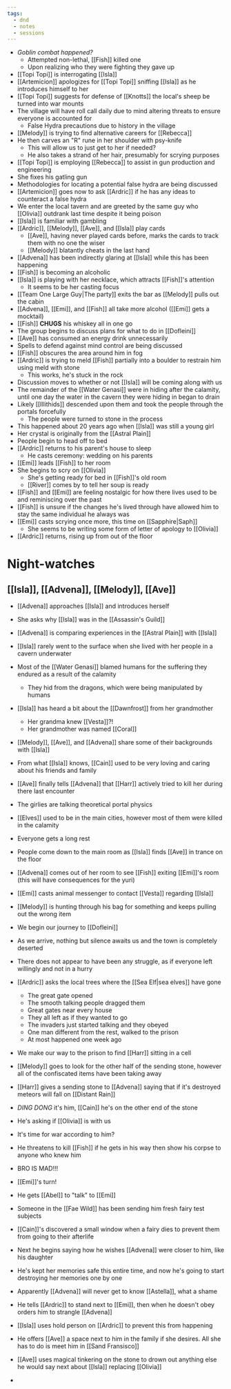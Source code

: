 ```yaml
---
tags:
  - dnd
  - notes
  - sessions
---
```

- *Goblin combat happened?*
	- Attempted non-lethal, [[Fish]] killed one
	- Upon realizing who they were fighting they gave up
- [[Topi Topi]] is interrogating [[Isla]]
- [[Artemicion]] apologizes for [[Topi Topi]] sniffing [[Isla]] as he introduces himself to her
- [[Topi Topi]] suggests for defense of [[Knotts]] the local's sheep be turned into war mounts
- The village will have roll call daily due to mind altering threats to ensure everyone is accounted for
	- False Hydra precautions due to history in the village
- [[Melody]] is trying to find alternative careers for [[Rebecca]]
- He then carves an "R" rune in her shoulder with psy-knife
	- This will allow us to just get to her if needed?
	- He also takes a strand of her hair, presumably for scrying purposes
- [[Topi Topi]] is employing [[Rebecca]] to assist in gun production and engineering
- She fixes his gatling gun
- Methodologies for locating a potential false hydra are being discussed
- [[Artemicion]] goes now to ask [[Ardric]] if he has any ideas to counteract a false hydra
- We enter the local tavern and are greeted by the same guy who [[Olivia]] outdrank last time despite it being poison
- [[Isla]] is familiar with gambling
- [[Ardric]], [[Melody]], [[Ave]], and [[Isla]] play cards
	- [[Ave]], having never played cards before, marks the cards to track them with no one the wiser
	- [[Melody]] blatantly cheats in the last hand
- [[Advena]] has been indirectly glaring at [[Isla]] while this has been happening
- [[Fish]] is becoming an alcoholic
- [[Isla]] is playing with her necklace, which attracts [[Fish]]'s attention
	- It seems to be her casting focus
- [[Team One Large Guy|The party]] exits the bar as [[Melody]] pulls out the cabin
- [[Advena]], [[Emi]], and [[Fish]] all take more alcohol ([[Emi]] gets a mocktail)
- [[Fish]] **CHUGS** his whiskey all in one go
- The group begins to discuss plans for what to do in [[Dofleini]]
- [[Ave]] has consumed an energy drink unnecessarily
- Spells to defend against mind control are being discussed
- [[Fish]] obscures the area around him in fog
- [[Ardric]] is trying to meld [[Fish]] partially into a boulder to restrain him using meld with stone
	- This works, he's stuck in the rock
- Discussion moves to whether or not [[Isla]] will be coming along with us
- The remainder of the [[Water Genasi]] were in hiding after the calamity, until one day the water in the cavern they were hiding in began to drain
- Likely [[Illithids]] descended upon them and took the people through the portals forcefully
	- The people were turned to stone in the process
- This happened about 20 years ago when [[Isla]] was still a young girl
- Her crystal is originally from the [[Astral Plain]]
- People begin to head off to bed
- [[Ardric]] returns to his parent's house to sleep
	- He casts ceremony: wedding on his parents
- [[Emi]] leads [[Fish]] to her room
- She begins to scry on [[Olivia]]
	- She's getting ready for bed in [[Fish]]'s old room
	- [[River]] comes by to tell her soup is ready
- [[Fish]] and [[Emi]] are feeling nostalgic for how there lives used to be and reminiscing over the past
- [[Fish]] is unsure if the changes he's lived through have allowed him to stay the same individual he always was
- [[Emi]] casts scrying once more, this time on [[Sapphire|Saph]]
	- She seems to be writing some form of letter of apology to [[Olivia]]
- [[Ardric]] returns, rising up from out of the floor
# Night-watches
## [[Isla]], [[Advena]], [[Melody]], [[Ave]]
- [[Advena]] approaches [[Isla]] and introduces herself
- She asks why [[Isla]] was in the [[Assassin's Guild]]
- [[Advena]] is comparing experiences in the [[Astral Plain]] with [[Isla]]
- [[Isla]] rarely went to the surface when she lived with her people in a cavern underwater
- Most of the [[Water Genasi]] blamed humans for the suffering they endured as a result of the calamity
	- They hid from the dragons, which were being manipulated by humans
- [[Isla]] has heard a bit about the [[Dawnfrost]] from her grandmother
	- Her grandma knew [[Vesta]]?!
	- Her grandmother was named [[Coral]]
- [[Melody]], [[Ave]], and [[Advena]] share some of their backgrounds with [[Isla]]
- From what [[Isla]] knows, [[Cain]] used to be very loving and caring about his friends and family
- [[Ave]] finally tells [[Advena]] that [[Harr]] actively tried to kill her during there last encounter
- The girlies are talking theoretical portal physics
- [[Elves]] used to be in the main cities, however most of them were killed in the calamity
- Everyone gets  a long rest

- People come down to the main room as [[Isla]] finds [[Ave]] in trance on the floor
- [[Advena]] comes out of her room to see [[Fish]] exiting [[Emi]]'s room (this will have consequences for the yuri)
- [[Emi]] casts animal messenger to contact [[Vesta]] regarding [[Isla]]
- [[Melody]] is hunting through his bag for something and keeps pulling out the wrong item
- We begin our journey to [[Dofleini]]
- As we arrive, nothing but silence awaits us and the town is completely deserted
- There does not appear to have been any struggle, as if everyone left willingly and not in a hurry
- [[Ardric]] asks the local trees where the [[Sea Elf|sea elves]] have gone
	- The great gate opened
	- The smooth talking people dragged them
	- Great gates near every house
	- They all left as if they wanted to go
	- The invaders just started talking and they obeyed
	- One man different from the rest, walked to the prison
	- At most happened one week ago
- We make our way to the prison to find [[Harr]] sitting in a cell
- [[Melody]] goes to look for the other half of the sending stone, however all of the confiscated items have been taking away
- [[Harr]] gives a sending stone to [[Advena]] saying that if it's destroyed meteors will fall on [[Distant Rain]]
- *DING DONG* it's him, [[Cain]] he's on the other end of the stone
- He's asking if [[Olivia]] is with us
- It's time for war according to him?
- He threatens to kill [[Fish]] if he gets in his way then show his corpse to anyone who knew him
- BRO IS MAD!!!
- [[Emi]]'s turn!
- He gets [[Abel]] to "talk" to [[Emi]]
- Someone in the [[Fae Wild]] has been sending him fresh fairy test subjects
- [[Cain]]'s discovered a small window when a fairy dies to prevent them from going to their afterlife
- Next he begins saying how he wishes [[Advena]] were closer to him, like his daughter
- He's kept her memories safe this entire time, and now he's going to start destroying her memories one by one
- Apparently [[Advena]] will never get to know [[Astella]], what a shame
- He tells [[Ardric]] to stand next to [[Emi]], then when he doesn't obey orders him to strangle [[Advena]]
- [[Isla]] uses hold person on [[Ardric]] to prevent this from happening
- He offers [[Ave]] a space next to him in the family if she desires. All she has to do is meet him in [[Sand Fransisco]]
- [[Ave]] uses magical tinkering on the stone to drown out anything else he would say next about [[Isla]] replacing [[Olivia]]
- 